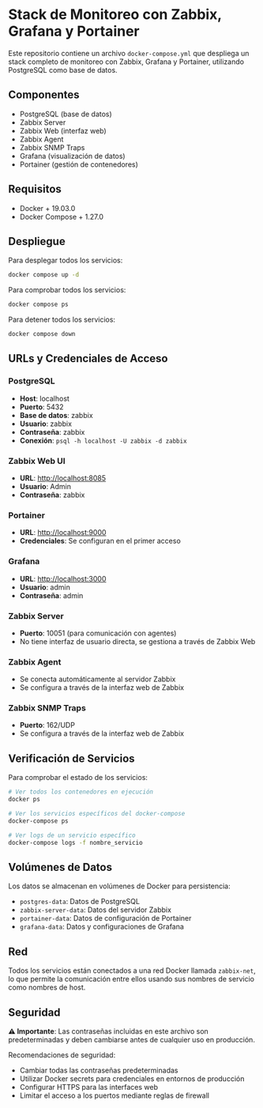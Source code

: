 # Stack de Monitoreo con Zabbix, Grafana y Portainer

Este repositorio contiene un archivo `docker-compose.yml` que despliega un stack completo de monitoreo con Zabbix, Grafana y Portainer, utilizando PostgreSQL como base de datos.

## Componentes

- PostgreSQL (base de datos)
- Zabbix Server
- Zabbix Web (interfaz web)
- Zabbix Agent
- Zabbix SNMP Traps
- Grafana (visualización de datos)
- Portainer (gestión de contenedores)

## Requisitos

- Docker + 19.03.0
- Docker Compose + 1.27.0

## Despliegue

Para desplegar todos los servicios:

```bash
docker compose up -d
```
Para comprobar todos los servicios:
```bash
docker compose ps
```

Para detener todos los servicios:

```bash
docker compose down
```

## URLs y Credenciales de Acceso

### PostgreSQL
- **Host**: localhost
- **Puerto**: 5432
- **Base de datos**: zabbix
- **Usuario**: zabbix
- **Contraseña**: zabbix
- **Conexión**: `psql -h localhost -U zabbix -d zabbix`

### Zabbix Web UI
- **URL**: [http://localhost:8085](http://localhost:8085)
- **Usuario**: Admin
- **Contraseña**: zabbix

### Portainer
- **URL**: [http://localhost:9000](http://localhost:9000)
- **Credenciales**: Se configuran en el primer acceso

### Grafana
- **URL**: [http://localhost:3000](http://localhost:3000)
- **Usuario**: admin
- **Contraseña**: admin

### Zabbix Server
- **Puerto**: 10051 (para comunicación con agentes)
- No tiene interfaz de usuario directa, se gestiona a través de Zabbix Web

### Zabbix Agent
- Se conecta automáticamente al servidor Zabbix
- Se configura a través de la interfaz web de Zabbix

### Zabbix SNMP Traps
- **Puerto**: 162/UDP
- Se configura a través de la interfaz web de Zabbix

## Verificación de Servicios

Para comprobar el estado de los servicios:

```bash
# Ver todos los contenedores en ejecución
docker ps

# Ver los servicios específicos del docker-compose
docker-compose ps

# Ver logs de un servicio específico
docker-compose logs -f nombre_servicio
```

## Volúmenes de Datos

Los datos se almacenan en volúmenes de Docker para persistencia:

- `postgres-data`: Datos de PostgreSQL
- `zabbix-server-data`: Datos del servidor Zabbix
- `portainer-data`: Datos de configuración de Portainer
- `grafana-data`: Datos y configuraciones de Grafana

## Red

Todos los servicios están conectados a una red Docker llamada `zabbix-net`, lo que permite la comunicación entre ellos usando sus nombres de servicio como nombres de host.

## Seguridad

**⚠️ Importante**: Las contraseñas incluidas en este archivo son predeterminadas y deben cambiarse antes de cualquier uso en producción.

Recomendaciones de seguridad:
- Cambiar todas las contraseñas predeterminadas
- Utilizar Docker secrets para credenciales en entornos de producción
- Configurar HTTPS para las interfaces web
- Limitar el acceso a los puertos mediante reglas de firewall
